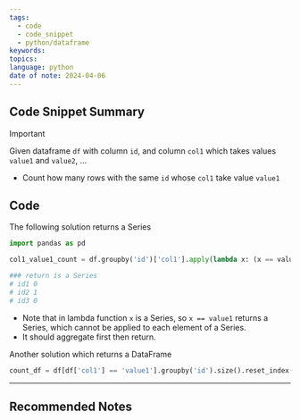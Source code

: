 ```yaml
---
tags:
  - code
  - code_snippet
  - python/dataframe
keywords: 
topics: 
language: python
date of note: 2024-04-06
---
```


## Code Snippet Summary

>[!important]
>Given dataframe `df` with column `id`, and column  `col1` which takes values `value1` and `value2`, ...
>- Count how many rows with the same `id` whose `col1` take value `value1`


## Code

The following solution returns a Series

```python
import pandas as pd

col1_value1_count = df.groupby('id')['col1'].apply(lambda x: (x == value1).sum())

### return is a Series
# id1 0
# id2 1
# id3 0
```

- Note that in lambda function `x` is a Series, so `x == value1` returns a Series, which cannot be applied to each element of a Series. 
- It should aggregate first then return.


Another solution which returns a DataFrame

```python
count_df = df[df['col1'] == 'value1'].groupby('id').size().reset_index(name='count')
```




-----------
##  Recommended Notes

